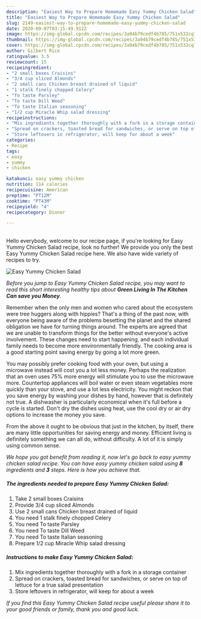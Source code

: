 ```yaml
---
description: "Easiest Way to Prepare Homemade Easy Yummy Chicken Salad"
title: "Easiest Way to Prepare Homemade Easy Yummy Chicken Salad"
slug: 2149-easiest-way-to-prepare-homemade-easy-yummy-chicken-salad
date: 2020-09-07T03:15:49.912Z
image: https://img-global.cpcdn.com/recipes/3a94b79cedf4b785/751x532cq70/easy-yummy-chicken-salad-recipe-main-photo.jpg
thumbnail: https://img-global.cpcdn.com/recipes/3a94b79cedf4b785/751x532cq70/easy-yummy-chicken-salad-recipe-main-photo.jpg
cover: https://img-global.cpcdn.com/recipes/3a94b79cedf4b785/751x532cq70/easy-yummy-chicken-salad-recipe-main-photo.jpg
author: Gilbert Rice
ratingvalue: 3.5
reviewcount: 15
recipeingredient:
- "2 small boxes Craisins"
- "3/4 cup sliced Almonds"
- "2 small cans Chicken breast drained of liquid"
- "1 stalk finely chopped Celery"
- "To taste Parsley"
- "To taste Dill Weed"
- "To taste Italian seasoning"
- "1/2 cup Miracle Whip salad dressing"
recipeinstructions:
- "Mix ingredients together thoroughly with a fork in a storage container"
- "Spread on crackers, toasted bread for sandwiches, or serve on top of lettuce for a true salad presentation"
- "Store leftovers in refrigerator, will keep for about a week"
categories:
- Recipe
tags:
- easy
- yummy
- chicken

katakunci: easy yummy chicken 
nutrition: 114 calories
recipecuisine: American
preptime: "PT12M"
cooktime: "PT43M"
recipeyield: "4"
recipecategory: Dinner

---
```

<br>
Hello everybody, welcome to our recipe page, if you're looking for Easy Yummy Chicken Salad recipe, look no further! We provide you only the best Easy Yummy Chicken Salad recipe here. We also have wide variety of recipes to try.
<br>


![Easy Yummy Chicken Salad](https://img-global.cpcdn.com/recipes/3a94b79cedf4b785/751x532cq70/easy-yummy-chicken-salad-recipe-main-photo.jpg)

<i>Before you jump to Easy Yummy Chicken Salad recipe, you may want to read this short interesting healthy tips about 
<strong>Green Living In The Kitchen Can save you Money</strong>.</i>
</br>

Remember when the only men and women who cared about the ecosystem were tree huggers along with hippies? That's a thing of the past now, with everyone being aware of the problems besetting the planet and the shared obligation we have for turning things around. The experts are agreed that we are unable to transform things for the better without everyone's active involvement. These changes need to start happening, and each individual family needs to become more environmentally friendly. The cooking area is a good starting point saving energy by going a lot more green.

You may possibly prefer cooking food with your oven, but using a microwave instead will cost you a lot less money. Perhaps the realization that an oven uses 75% more energy will stimulate you to use the microwave more. Countertop appliances will boil water or even steam vegetables more quickly than your stove, and use a lot less electricity. You might reckon that you save energy by washing your dishes by hand, however that is definitely not true. A dishwasher is particularly economical when it's full before a cycle is started. Don't dry the dishes using heat, use the cool dry or air dry options to increase the money you save.

From the above it ought to be obvious that just in the kitchen, by itself, there are many little opportunities for saving energy and money. Efficient living is definitely something we can all do, without difficulty. A lot of it is simply using common sense.


<i>We hope you got benefit from reading it, now let's go back to easy yummy chicken salad recipe. You can have easy yummy chicken salad using <strong>8</strong> ingredients and <strong>3</strong> steps. Here is how you achieve that.
</i>

##### The ingredients needed to prepare Easy Yummy Chicken Salad:

1. Take 2 small boxes Craisins
1. Provide 3/4 cup sliced Almonds
1. Use 2 small cans Chicken breast drained of liquid
1. You need 1 stalk finely chopped Celery
1. You need To taste Parsley
1. You need To taste Dill Weed
1. You need To taste Italian seasoning
1. Prepare 1/2 cup Miracle Whip salad dressing


##### Instructions to make Easy Yummy Chicken Salad:

1. Mix ingredients together thoroughly with a fork in a storage container
1. Spread on crackers, toasted bread for sandwiches, or serve on top of lettuce for a true salad presentation
1. Store leftovers in refrigerator, will keep for about a week


<i>If you find this Easy Yummy Chicken Salad recipe useful please share it to your good friends or family, thank you and good luck.</i>
